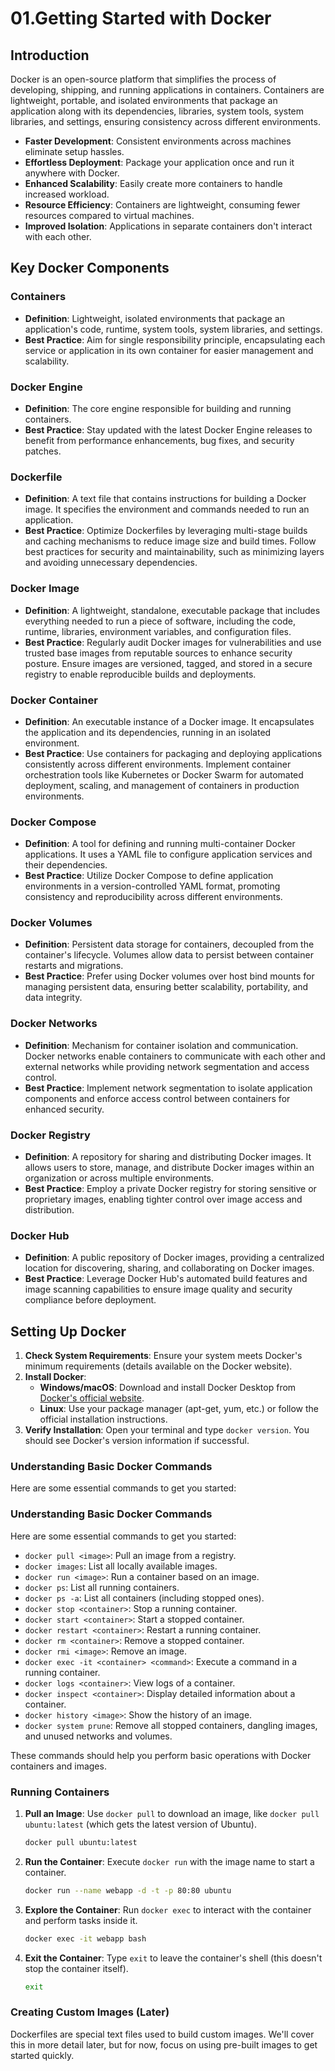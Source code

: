 # 01.Getting Started with Docker

## Introduction

Docker is an open-source platform that simplifies the process of developing, shipping, and running applications in containers. Containers are lightweight, portable, and isolated environments that package an application along with its dependencies, libraries, system tools, system libraries, and settings, ensuring consistency across different environments.

- **Faster Development**: Consistent environments across machines eliminate setup hassles.
- **Effortless Deployment**: Package your application once and run it anywhere with Docker.
- **Enhanced Scalability**: Easily create more containers to handle increased workload.
- **Resource Efficiency**: Containers are lightweight, consuming fewer resources compared to virtual machines.
- **Improved Isolation**: Applications in separate containers don't interact with each other.

## Key Docker Components

### Containers
- **Definition**: Lightweight, isolated environments that package an application's code, runtime, system tools, system libraries, and settings.
- **Best Practice**: Aim for single responsibility principle, encapsulating each service or application in its own container for easier management and scalability.

### Docker Engine
- **Definition**: The core engine responsible for building and running containers.
- **Best Practice**: Stay updated with the latest Docker Engine releases to benefit from performance enhancements, bug fixes, and security patches.

### Dockerfile
- **Definition**: A text file that contains instructions for building a Docker image. It specifies the environment and commands needed to run an application.
- **Best Practice**: Optimize Dockerfiles by leveraging multi-stage builds and caching mechanisms to reduce image size and build times. Follow best practices for security and maintainability, such as minimizing layers and avoiding unnecessary dependencies.

### Docker Image
- **Definition**: A lightweight, standalone, executable package that includes everything needed to run a piece of software, including the code, runtime, libraries, environment variables, and configuration files.
- **Best Practice**: Regularly audit Docker images for vulnerabilities and use trusted base images from reputable sources to enhance security posture. Ensure images are versioned, tagged, and stored in a secure registry to enable reproducible builds and deployments.

### Docker Container
- **Definition**: An executable instance of a Docker image. It encapsulates the application and its dependencies, running in an isolated environment.
- **Best Practice**: Use containers for packaging and deploying applications consistently across different environments. Implement container orchestration tools like Kubernetes or Docker Swarm for automated deployment, scaling, and management of containers in production environments.

### Docker Compose
- **Definition**: A tool for defining and running multi-container Docker applications. It uses a YAML file to configure application services and their dependencies.
- **Best Practice**: Utilize Docker Compose to define application environments in a version-controlled YAML format, promoting consistency and reproducibility across different environments.

### Docker Volumes
- **Definition**: Persistent data storage for containers, decoupled from the container's lifecycle. Volumes allow data to persist between container restarts and migrations.
- **Best Practice**: Prefer using Docker volumes over host bind mounts for managing persistent data, ensuring better scalability, portability, and data integrity.

### Docker Networks
- **Definition**: Mechanism for container isolation and communication. Docker networks enable containers to communicate with each other and external networks while providing network segmentation and access control.
- **Best Practice**: Implement network segmentation to isolate application components and enforce access control between containers for enhanced security.

### Docker Registry
- **Definition**: A repository for sharing and distributing Docker images. It allows users to store, manage, and distribute Docker images within an organization or across multiple environments.
- **Best Practice**: Employ a private Docker registry for storing sensitive or proprietary images, enabling tighter control over image access and distribution.

### Docker Hub
- **Definition**: A public repository of Docker images, providing a centralized location for discovering, sharing, and collaborating on Docker images.
- **Best Practice**: Leverage Docker Hub's automated build features and image scanning capabilities to ensure image quality and security compliance before deployment.

## Setting Up Docker

1. **Check System Requirements**: Ensure your system meets Docker's minimum requirements (details available on the Docker website).
2. **Install Docker**:
   - **Windows/macOS**: Download and install Docker Desktop from [Docker's official website](https://docs.docker.com/).
   - **Linux**: Use your package manager (apt-get, yum, etc.) or follow the official installation instructions.
3. **Verify Installation**: Open your terminal and type `docker version`. You should see Docker's version information if successful.

### Understanding Basic Docker Commands

Here are some essential commands to get you started:

### Understanding Basic Docker Commands

Here are some essential commands to get you started:

- `docker pull <image>`: Pull an image from a registry.
- `docker images`: List all locally available images.
- `docker run <image>`: Run a container based on an image.
- `docker ps`: List all running containers.
- `docker ps -a`: List all containers (including stopped ones).
- `docker stop <container>`: Stop a running container.
- `docker start <container>`: Start a stopped container.
- `docker restart <container>`: Restart a running container.
- `docker rm <container>`: Remove a stopped container.
- `docker rmi <image>`: Remove an image.
- `docker exec -it <container> <command>`: Execute a command in a running container.
- `docker logs <container>`: View logs of a container.
- `docker inspect <container>`: Display detailed information about a container.
- `docker history <image>`: Show the history of an image.
- `docker system prune`: Remove all stopped containers, dangling images, and unused networks and volumes.

These commands should help you perform basic operations with Docker containers and images.

### Running Containers
1. **Pull an Image**: Use `docker pull` to download an image, like `docker pull ubuntu:latest` (which gets the latest version of Ubuntu).
    ```bash
    docker pull ubuntu:latest
    ```
2. **Run the Container**: Execute `docker run` with the image name to start a container.
    ```bash
    docker run --name webapp -d -t -p 80:80 ubuntu
    ```
3. **Explore the Container**: Run `docker exec` to interact with the container and perform tasks inside it.
    ```bash
    docker exec -it webapp bash
    ```
4. **Exit the Container**: Type `exit` to leave the container's shell (this doesn't stop the container itself).
    ```bash
    exit
    ```
### Creating Custom Images (Later)

Dockerfiles are special text files used to build custom images. We'll cover this in more detail later, but for now, focus on using pre-built images to get started quickly.
